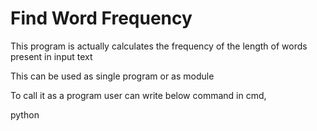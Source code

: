 # Find Word Frequency

This program is actually calculates the frequency of the length of words present in input text

This can be used as single program or as module

To call it as a program user can write below command in cmd,

python 
